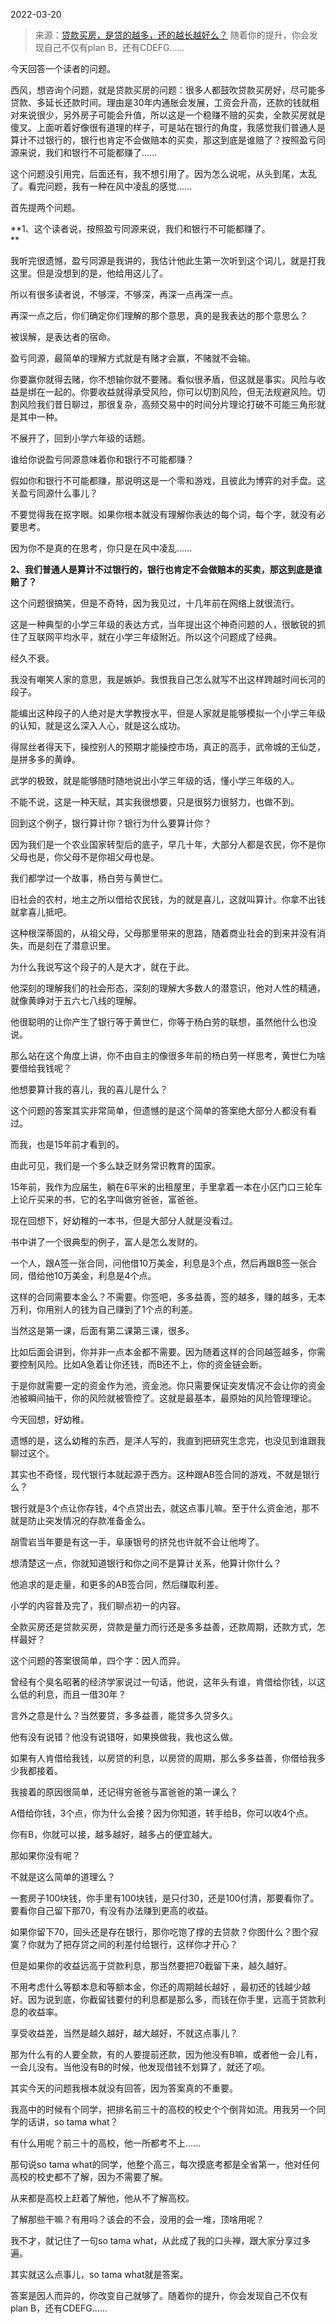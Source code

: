 2022-03-20

> 来源：[贷款买房，是贷的越多，还的越长越好么？](http://mp.weixin.qq.com/s?__biz=MzU0MjYwNDU2Mw==&mid=2247504623&idx=1&sn=ace9bd88387f0ec11acb83491062087f&chksm=fb1abe93cc6d37857f3ec7a9c7e6c3b0adde2431c8df10ab49340388a2a5ad6b1eab20962e1c&scene=27#wechat_redirect)
> 随着你的提升，你会发现自己不仅有plan B，还有CDEFG......

今天回答一个读者的问题。

  

西风，想咨询个问题，就是贷款买房的问题：很多人都鼓吹贷款买房好，尽可能多贷款、多延长还款时间。理由是30年内通胀会发展，工资会升高，还款的钱就相对来说很少，另外房子可能会升值，所以这是一个稳赚不赔的买卖，全款买房就是傻叉。上面听着好像很有道理的样子，可是站在银行的角度，我感觉我们普通人是算计不过银行的，银行也肯定不会做赔本的买卖，那这到底是谁赔了？按照盈亏同源来说，我们和银行不可能都赚了......

  

这个问题没引用完，后面还有，我不想引用了。因为怎么说呢，从头到尾，太乱了。看完问题，我有一种在风中凌乱的感觉......

  

首先提两个问题。  

  

 **1、这个读者说，按照盈亏同源来说，我们和银行不可能都赚了。  
**

  

我听完很遗憾，盈亏同源是我讲的，我估计他此生第一次听到这个词儿，就是打我这里。但是没想到的是，他给用这儿了。  

  

所以有很多读者说，不够深，不够深，再深一点再深一点。  

  

再深一点之后，你们确定你们理解的那个意思，真的是我表达的那个意思么？

  

被误解，是表达者的宿命。  

  

盈亏同源，最简单的理解方式就是有赌才会赢，不赌就不会输。  

  

你要赢你就得去赌，你不想输你就不要赌。看似很矛盾，但这就是事实。风险与收益是绑在一起的。你要收益就得承受风险，你可以切割风险，但无法规避风险。切割风险我们昔日聊过，那很复杂，高频交易中的时间分片理论打破不可能三角形就是其中一种。  

  

不展开了，回到小学六年级的话题。  

  

谁给你说盈亏同源意味着你和银行不可能都赚？  

  

假如你和银行不可能都赚，那说明这是一个零和游戏，且彼此为博弈的对手盘。这关盈亏同源什么事儿？

  

不要觉得我在抠字眼。如果你根本就没有理解你表达的每个词，每个字，就没有必要思考。  

  

因为你不是真的在思考，你只是在风中凌乱......

  

 **2、我们普通人是算计不过银行的，银行也肯定不会做赔本的买卖，那这到底是谁赔了？**

  

这个问题很搞笑，但是不奇特，因为我见过，十几年前在网络上就很流行。  

  

这是一种典型的小学三年级的表达方式，当年提出这个神奇问题的人，很敏锐的抓住了互联网平均水平，就在小学三年级附近。所以这个问题成了经典。

  

经久不衰。

  

我没有嘲笑人家的意思，我是嫉妒。我恨我自己怎么就写不出这样跨越时间长河的段子。

  

能编出这种段子的人绝对是大学教授水平，但是人家就是能够模拟一个小学三年级的认知，就是这么深入人心，就是这么成功。

  

得屌丝者得天下，操控别人的预期才能操控市场，真正的高手，武帝城的王仙芝，是拼多多的黄峥。

  

武学的极致，就是能够随时随地说出小学三年级的话，懂小学三年级的人。

  

不能不说，这是一种天赋，其实我很想要，只是很努力很努力，也做不到。  

  

回到这个例子，银行算计你？银行为什么要算计你？

  

因为我们是一个农业国家转型后的底子，早几十年，大部分人都是农民，你不是你父母也是，你父母不是你祖父母也是。

  

我们都学过一个故事，杨白劳与黄世仁。  

  

旧社会的农村，地主之所以借给农民钱，为的就是喜儿，这就叫算计。你拿不出钱就拿喜儿抵吧。

  

这种根深蒂固的，从祖父母，父母那里带来的思路，随着商业社会的到来并没有消失，而是刻在了潜意识里。

  

为什么我说写这个段子的人是大才，就在于此。  

  

他深刻的理解我们的社会形态，深刻的理解大多数人的潜意识，他对人性的精通，就像黄峥对于五六七八线的理解。

  

他很聪明的让你产生了银行等于黄世仁，你等于杨白劳的联想，虽然他什么也没说。  

  

那么站在这个角度上讲，你不由自主的像很多年前的杨白劳一样思考，黄世仁为啥要借给我钱呢？  

  

他想要算计我的喜儿，我的喜儿是什么？  

  

这个问题的答案其实非常简单，但遗憾的是这个简单的答案绝大部分人都没有看过。  

  

而我，也是15年前才看到的。

  

由此可见，我们是一个多么缺乏财务常识教育的国家。

  

15年前，我作为应届生，躺在6平米的出租屋里，手里拿着一本在小区门口三轮车上论斤买来的书，它的名字叫做穷爸爸，富爸爸。  

  

现在回想下，好幼稚的一本书，但是大部分人就是没看过。  

  

书中讲了一个很典型的例子，富人是怎么发财的。  

  

一个人，跟A签一张合同，问他借10万美金，利息是3个点，然后再跟B签一张合同，借给他10万美金，利息是4个点。  

  

这样的合同需要本金么？不需要。你签吧，多多益善，签的越多，赚的越多，无本万利，你用别人的钱为自己赚到了1个点的利差。  

  

当然这是第一课，后面有第二课第三课，很多。  

  

比如后面会讲到，你并非一点本金都不需要。因为随着这样的合同越签越多，你需要控制风险。比如A急着让你还钱，而B还不上，你的资金链会断。

  

于是你就需要一定的资金作为池，资金池。你只需要保证突发情况不会让你的资金池被瞬间抽干，你的风险就被管控了。这就是最基本，最原始的风险管理理论。

  

今天回想，好幼稚。  

  

遗憾的是，这么幼稚的东西，是洋人写的，我直到把研究生念完，也没见到谁跟我聊过这个。

  

其实也不奇怪，现代银行本就起源于西方。这种跟AB签合同的游戏，不就是银行么？  

  

银行就是3个点让你存钱，4个点贷出去，就这点事儿嘛。至于什么资金池，那不就是防止突发情况的存款准备金么。

  

胡雪岩当年要是有这一手，阜康银号的挤兑也许就不会让他垮了。

  

想清楚这一点，你就知道银行和你之间不是算计关系，他算计你什么？  

  

他追求的是走量，和更多的AB签合同，然后赚取利差。

  

小学的内容普及完了，我们聊点初一的内容。  

  

全款买房还是贷款买房，贷款是量力而行还是多多益善，还款周期，还款方式，怎样最好？

  

这个问题的答案很简单，四个字：因人而异。  

  

曾经有个臭名昭著的经济学家说过一句话，他说，这年头有谁，肯借给你钱，以这么低的利息，而且一借30年？  

  

言外之意是什么？当然要贷，多多益善，能贷多久贷多久。  

  

他有没有说错？他没有说错呀，如果换做我，我也这么做。  

  

如果有人肯借给我钱，以房贷的利息，以房贷的周期，那么多多益善，你借给我多少我都接着。  

  

我接着的原因很简单，还记得穷爸爸与富爸爸的第一课么？  

  

A借给你钱，3个点，你为什么会接？因为你知道，转手给B，你可以收4个点。

  

你有B，你就可以接，越多越好，越多占的便宜越大。  

  

那如果你没有呢？  

  

不就是这么简单的道理么？  

  

一套房子100块钱，你手里有100块钱，是只付30，还是100付清，那要看你了。要看你自己留下那70，有没有办法赚到更高的收益。  

  

如果你留下70，回头还是存在银行，那你吃饱了撑的去贷款？你图什么？图个寂寞？你就为了把存贷之间的利差付给银行，这样你才开心？

  

但是如果你的收益远高于贷款利息，那当然要把70截留下来，越久越好。  

  

不用考虑什么等额本息和等额本金，你还的周期越长越好 ，最初还的钱越少越好。因为说到底，你截留钱要付的利息都是那么多，而钱在你手里，远高于贷款利息的收益率。

  

享受收益差，当然是越久越好，越大越好，不就这点事儿？  

  

那为什么有的人要全款，有的人要提前还款，因为他没有B嘛，或者他一会儿有，一会儿没有。当他没有B的时候，他发现借钱不划算了，就还了呗。  

  

其实今天的问题我根本就没有回答，因为答案真的不重要。  

  

我高中的时候有个同学，把排名前三十的高校的校史个个倒背如流。用我另一个同学的话讲，so tama what？

  

有什么用呢？前三十的高校，他一所都考不上......

  

那句说so tama what的同学，他整个高三，每次摸底考都是全省第一，他对任何高校的校史都不了解，因为不需要了解。  

  

从来都是高校上赶着了解他，他从不了解高校。

  

了解那些干嘛？有用吗？该会的不会，没用的会一堆，顶啥用呢？  

  

我不才，就记住了一句so tama what，从此成了我的口头禅，跟大家分享过多遍。  

  

其实就这么点事儿，so tama what就是答案。

  

答案是因人而异的，你改变自己就够了。随着你的提升，你会发现自己不仅有plan B，还有CDEFG......


